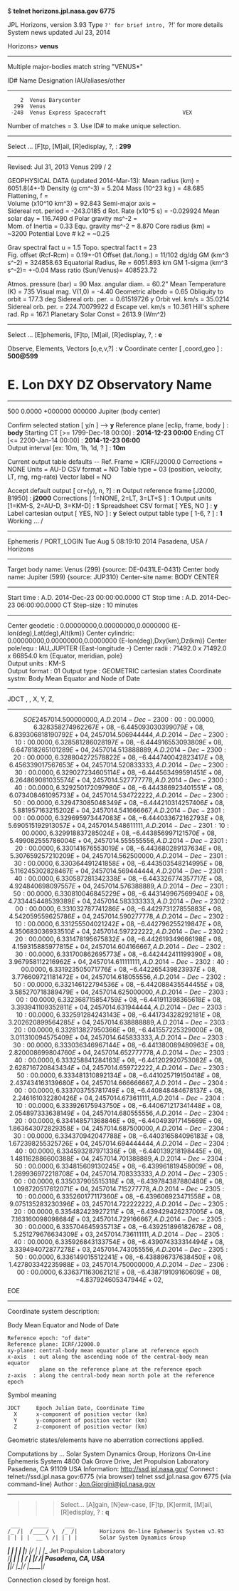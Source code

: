 $ **telnet horizons.jpl.nasa.gov 6775**

JPL Horizons, version 3.93 
Type `?' for brief intro, `?!' for more details 
System news updated Jul 23, 2014
 
Horizons> **venus**
*******************************************************************************
 Multiple major-bodies match string "VENUS*"

  ID#      Name                               Designation  IAU/aliases/other   
  -------  ---------------------------------- -----------  ------------------- 
        2  Venus Barycenter                                                     
      299  Venus                                                                
     -248  Venus Express Spacecraft                        VEX                  
 
   Number of matches =  3. Use ID# to make unique selection.
*******************************************************************************
 Select ... [F]tp, [M]ail, [R]edisplay, ?, <cr>: **299**
*******************************************************************************
 Revised: Jul 31, 2013              Venus                               299 / 2
 
 GEOPHYSICAL DATA (updated 2014-Mar-13):
  Mean radius (km)      =   6051.8(4+-1)  Density (g cm^-3)     =  5.204 
  Mass (10^23 kg )      =     48.685      Flattening, f         =  
  Volume (x10^10 km^3)  =     92.843      Semi-major axis       =  
  Sidereal rot. period  =   -243.0185 d   Rot. Rate (x10^5 s)   = -0.029924 
  Mean solar day        =    116.7490 d   Polar gravity ms^-2   =   
  Mom. of Inertia       =      0.33       Equ. gravity  ms^-2   =  8.870 
  Core radius (km)      =  ~3200          Potential Love # k2   = ~0.25 

  Grav spectral fact u  =      1.5        Topo. spectral fact t =  23       
  Fig. offset (Rcf-Rcm) =      0.19+-01   Offset (lat./long.)   = 11/102 dg/dg 
  GM (km^3 s^-2)        = 324858.63       Equatorial Radius, Re = 6051.893 km 
  GM 1-sigma (km^3 s^-2)=    +-0.04       Mass ratio (Sun/Venus)= 408523.72
  
  Atmos. pressure (bar) =    90           Max. angular diam.    =   60.2" 
  Mean Temperature (K)  =  735            Visual mag. V(1,0)    =   -4.40 
  Geometric albedo      =    0.65         Obliquity to orbit    =  177.3 deg 
  Sidereal orb. per.    =    0.61519726 y Orbit vel.  km/s      =   35.0214 
  Sidereal orb. per.    =  224.70079922 d Escape vel. km/s      =   10.361 
  Hill's sphere rad. Rp =  167.1          Planetary Solar Const = 2613.9 (Wm^2) 
*******************************************************************************
 Select ... [E]phemeris, [F]tp, [M]ail, [R]edisplay, ?, <cr>: **e**
 
 Observe, Elements, Vectors  [o,e,v,?] : **v**
 Coordinate center [ <id>,coord,geo  ] : **500@599**

   #   E. Lon    DXY      DZ    Observatory Name
  --- -------- ------- -------  ----------------
  500   0.0000 +000000  000000  Jupiter (body center)
 
 Confirm selected station    [ y/n ] --> **y**
 Reference plane [eclip, frame, body ] : **body**
 Starting CT  [>=   1799-Dec-18 00:00] : **2014-12-23 00:00**
 Ending   CT  [<=   2200-Jan-14 00:00] : **2014-12-23 06:00**           
 Output interval [ex: 10m, 1h, 1d, ? ] : **10m**
 
 Current output table defaults --
   Ref. Frame   = ICRF/J2000.0
   Corrections  = NONE
   Units        = AU-D
   CSV format   = NO
   Table type   = 03 (position, velocity, LT, rng, rng-rate)
   Vector label = NO
 
 Accept default output [ cr=(y), n, ?] : **n**
 Output reference frame [J2000, B1950] : **j2000**
 Corrections [ 1=NONE, 2=LT, 3=LT+S ]  : **1**
 Output units [1=KM-S, 2=AU-D, 3=KM-D] : **1**
 Spreadsheet CSV format    [ YES, NO ] : **y**
 Label cartesian output    [ YES, NO ] : **y**
 Select output table type  [ 1-6, ?  ] : **1**
 Working ... /  
*******************************************************************************
Ephemeris / PORT_LOGIN Tue Aug  5 08:19:10 2014 Pasadena, USA    / Horizons    
*******************************************************************************
Target body name: Venus (299)                     {source: DE-0431LE-0431}
Center body name: Jupiter (599)                   {source: JUP310}
Center-site name: BODY CENTER
*******************************************************************************
Start time      : A.D. 2014-Dec-23 00:00:00.0000 CT 
Stop  time      : A.D. 2014-Dec-23 06:00:00.0000 CT 
Step-size       : 10 minutes
*******************************************************************************
Center geodetic : 0.00000000,0.00000000,0.0000000 {E-lon(deg),Lat(deg),Alt(km)}
Center cylindric: 0.00000000,0.00000000,0.0000000 {E-lon(deg),Dxy(km),Dz(km)}
Center pole/equ : IAU_JUPITER                     {East-longitude -}
Center radii    : 71492.0 x 71492.0 x 66854.0 km  {Equator, meridian, pole}    
Output units    : KM-S                                                         
Output format   : 01
Output type     : GEOMETRIC cartesian states
Coordinate systm: Body Mean Equator and Node of Date                           
*******************************************************************************
JDCT ,   , X, Y, Z,
*******************************************************************************
$$SOE
2457014.500000000, A.D. 2014-Dec-23 00:00:00.0000,  6.328358274962267E+08, -6.445093030399079E+08,  6.839306818190792E+04,
2457014.506944444, A.D. 2014-Dec-23 00:10:00.0000,  6.328581286028197E+08, -6.444916553093809E+08,  6.647818265101289E+04,
2457014.513888889, A.D. 2014-Dec-23 00:20:00.0000,  6.328804272578822E+08, -6.444740042823417E+08,  6.456339017567653E+04,
2457014.520833333, A.D. 2014-Dec-23 00:30:00.0000,  6.329027234605114E+08, -6.444563499591451E+08,  6.264869081035574E+04,
2457014.527777778, A.D. 2014-Dec-23 00:40:00.0000,  6.329250172097980E+08, -6.444386923401551E+08,  6.073408461095733E+04,
2457014.534722222, A.D. 2014-Dec-23 00:50:00.0000,  6.329473085048349E+08, -6.444210314257406E+08,  5.881957163215202E+04,
2457014.541666667, A.D. 2014-Dec-23 01:00:00.0000,  6.329695973447083E+08, -6.444033672162793E+08,  5.690515192913057E+04,
2457014.548611111, A.D. 2014-Dec-23 01:10:00.0000,  6.329918837285024E+08, -6.443856997121570E+08,  5.499082555786004E+04,
2457014.555555556, A.D. 2014-Dec-23 01:20:00.0000,  6.330141676553019E+08, -6.443680289137634E+08,  5.307659257210209E+04,
2457014.562500000, A.D. 2014-Dec-23 01:30:00.0000,  6.330364491241858E+08, -6.443503548214995E+08,  5.116245302828467E+04,
2457014.569444444, A.D. 2014-Dec-23 01:40:00.0000,  6.330587281342338E+08, -6.443326774357717E+08,  4.924840698097557E+04,
2457014.576388889, A.D. 2014-Dec-23 01:50:00.0000,  6.330810046845229E+08, -6.443149967569940E+08,  4.733445448539389E+04,
2457014.583333333, A.D. 2014-Dec-23 02:00:00.0000,  6.331032787741286E+08, -6.442973127855883E+08,  4.542059559625786E+04,
2457014.590277778, A.D. 2014-Dec-23 02:10:00.0000,  6.331255504021242E+08, -6.442796255219847E+08,  4.350683036933510E+04,
2457014.597222222, A.D. 2014-Dec-23 02:20:00.0000,  6.331478195675832E+08, -6.442619349666198E+08,  4.159315885977815E+04,
2457014.604166667, A.D. 2014-Dec-23 02:30:00.0000,  6.331700862695773E+08, -6.442442411199390E+08,  3.967958112216962E+04,
2457014.611111111, A.D. 2014-Dec-23 02:40:00.0000,  6.331923505071776E+08, -6.442265439823937E+08,  3.776609721181472E+04,
2457014.618055556, A.D. 2014-Dec-23 02:50:00.0000,  6.332146122794536E+08, -6.442088435544455E+08,  3.585270718389479E+04,
2457014.625000000, A.D. 2014-Dec-23 03:00:00.0000,  6.332368715854759E+08, -6.441911398365618E+08,  3.393941109352811E+04,
2457014.631944444, A.D. 2014-Dec-23 03:10:00.0000,  6.332591284243143E+08, -6.441734328292181E+08,  3.202620899564285E+04,
2457014.638888889, A.D. 2014-Dec-23 03:20:00.0000,  6.332813827950366E+08, -6.441557225329000E+08,  3.011310094575409E+04,
2457014.645833333, A.D. 2014-Dec-23 03:30:00.0000,  6.333036346967144E+08, -6.441380089480963E+08,  2.820008699804760E+04,
2457014.652777778, A.D. 2014-Dec-23 03:40:00.0000,  6.333258841284163E+08, -6.441202920753082E+08,  2.628716720843434E+04,
2457014.659722222, A.D. 2014-Dec-23 03:50:00.0000,  6.333481310892134E+08, -6.441025719150418E+08,  2.437434163139680E+04,
2457014.666666667, A.D. 2014-Dec-23 04:00:00.0000,  6.333703755781749E+08, -6.440848484678137E+08,  2.246161032280426E+04,
2457014.673611111, A.D. 2014-Dec-23 04:10:00.0000,  6.333926175943750E+08, -6.440671217341448E+08,  2.054897333638149E+04,
2457014.680555556, A.D. 2014-Dec-23 04:20:00.0000,  6.334148571368846E+08, -6.440493917145669E+08,  1.863643072829358E+04,
2457014.687500000, A.D. 2014-Dec-23 04:30:00.0000,  6.334370942047788E+08, -6.440316584096183E+08,  1.672398255325726E+04,
2457014.694444444, A.D. 2014-Dec-23 04:40:00.0000,  6.334593287971336E+08, -6.440139218198445E+08,  1.481162886600388E+04,
2457014.701388889, A.D. 2014-Dec-23 04:50:00.0000,  6.334815609130245E+08, -6.439961819458009E+08,  1.289936972218708E+04,
2457014.708333333, A.D. 2014-Dec-23 05:00:00.0000,  6.335037905515318E+08, -6.439784387880480E+08,  1.098720517612071E+04,
2457014.715277778, A.D. 2014-Dec-23 05:10:00.0000,  6.335260177117360E+08, -6.439606923471558E+08,  9.075135283230396E+03,
2457014.722222222, A.D. 2014-Dec-23 05:20:00.0000,  6.335482423927211E+08, -6.439429426237005E+08,  7.163160098098684E+03,
2457014.729166667, A.D. 2014-Dec-23 05:30:00.0000,  6.335704645935713E+08, -6.439251896182678E+08,  5.251279676634309E+03,
2457014.736111111, A.D. 2014-Dec-23 05:40:00.0000,  6.335926843133754E+08, -6.439074333314494E+08,  3.339494072877278E+03,
2457014.743055556, A.D. 2014-Dec-23 05:50:00.0000,  6.336149015512241E+08, -6.438896737638450E+08,  1.427803342235988E+03,
2457014.750000000, A.D. 2014-Dec-23 06:00:00.0000,  6.336371163062121E+08, -6.438719109160609E+08, -4.837924605347944E+02,
$$EOE
*******************************************************************************
Coordinate system description:

  Body Mean Equator and Node of Date

    Reference epoch: "of date"
    Reference plane: ICRF/J2000.0
    xy-plane: central-body mean equator plane at reference epoch
    x-axis  : out along the ascending node of the central-body mean equator
              plane on the reference plane at the reference epoch
    z-axis  : along the central-body mean north pole at the reference epoch

Symbol meaning  

    JDCT     Epoch Julian Date, Coordinate Time
      X      x-component of position vector (km)                               
      Y      y-component of position vector (km)                               
      Z      z-component of position vector (km)                               

Geometric states/elements have no aberration corrections applied.

 Computations by ...
     Solar System Dynamics Group, Horizons On-Line Ephemeris System
     4800 Oak Grove Drive, Jet Propulsion Laboratory
     Pasadena, CA  91109   USA
     Information: http://ssd.jpl.nasa.gov/
     Connect    : telnet://ssd.jpl.nasa.gov:6775  (via browser)
                  telnet ssd.jpl.nasa.gov 6775    (via command-line)
     Author     : Jon.Giorgini@jpl.nasa.gov
*******************************************************************************
 >>> Select... [A]gain, [N]ew-case, [F]tp, [K]ermit, [M]ail, [R]edisplay, ? : **q**
                                                                          
     ___    _____     ___                                                 
    /_ /|  /____/ \  /_ /|       Horizons On-line Ephemeris System v3.93  
    | | | |  __ \ /| | | |       Solar System Dynamics Group              
 ___| | | | |__) |/  | | |__     Jet Propulsion Laboratory                
/___| | | |  ___/    | |/__ /|   Pasadena, CA, USA                        
|_____|/  |_|/       |_____|/                                             
 
Connection closed by foreign host.
